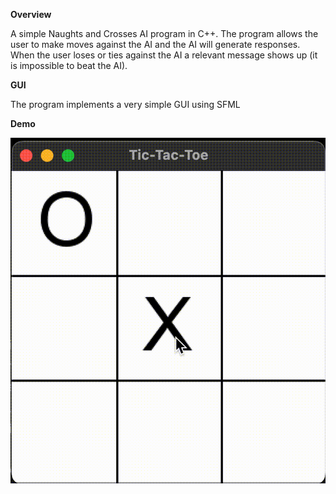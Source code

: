 **Overview**

A simple Naughts and Crosses AI program in C++. The program allows the user to make moves against the AI and the AI will generate responses. When the user loses or ties against the AI a relevant message shows up (it is impossible to beat the AI).

**GUI**

The program implements a very simple GUI using SFML

**Demo**

![Alt text](demo.gif)




